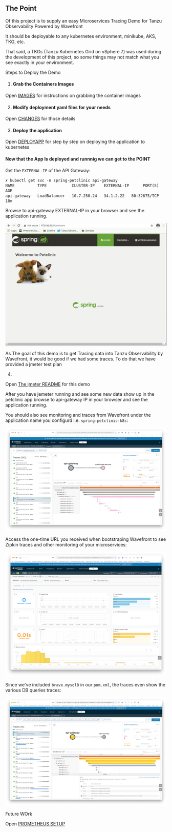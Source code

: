 ## The Point

Of this project is to supply an easy Microservices Tracing Demo for Tanzu Observability Powered by Wavefront

It should be deployable to any kubernetes environment, minikube, AKS, TKG, etc.

That said, a TKGs (Tanzu Kubernetes Grid on vSphere 7) was used during the development of this project, so some things may not match what you see exactly in your environment.

Steps to Deploy the Demo

1. #### Grab the Containers Images ####

Open [IMAGES](./IMAGES.MD) for instructions on grabbing the container images

2. #### Modify deployment yaml files for your needs ####

Open [CHANGES](./CHANGES.MD) for those details


3. #### Deploy the application ####

Open [DEPLOYAPP](./DEPLOYAPP.MD) for step by step on deploying the application to kubernetes

#### Now that the App Is deployed and runnnig we can get to the POINT



Get the `EXTERNAL-IP` of the API Gateway:

```
✗ kubectl get svc -n spring-petclinic api-gateway 
NAME          TYPE           CLUSTER-IP    EXTERNAL-IP      PORT(S)        AGE
api-gateway   LoadBalancer   10.7.250.24   34.1.2.22   80:32675/TCP   18m
```

Browse to api-gateway EXTERNAL-IP in your browser and see the application running.

![Petclinic App Main Page](./readme-png/petclinic.app.png)

As The goal of this demo is to get Tracing data into Tanzu Observability by Wavefront, it would be good if we had some traces. To do that we have provided a jmeter test plan 

4. 

Open [The jmeter README](./jmeter/README.MD) for this demo


After you have jemeter running and see some new data show up in the petclinic app browse to api-gateway IP in your browser and see the application running.

You should also see monitoring and traces from Wavefront under the application name you configurd i.e. `spring-petclinic-k8s`:

![Wavefront dashboard scree](./readme-png/wavefront-k8s.png)


Access the one-time URL you received when bootstraping Wavefront to see Zipkin traces and other monitoring of your microservices:

![Wavefront dashboard scree](./readme-png/wavefront-summary.png)

Since we've included `brave.mysql8` in our `pom.xml`, the traces even show the various DB queries traces:

![Wavefront dashboard scree](./readme-png/wavefront-traces.png)


Future WOrk

Open [PROMETHEUS SETUP](PROMGRAF.MD)

